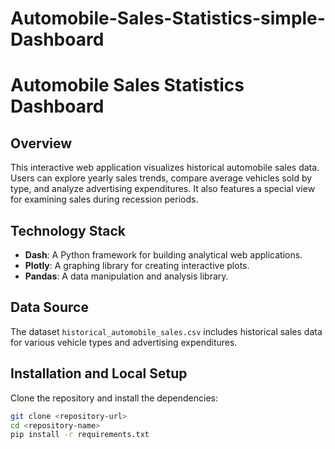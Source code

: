 # Automobile-Sales-Statistics-simple-Dashboard
# Automobile Sales Statistics Dashboard

## Overview
This interactive web application visualizes historical automobile sales data. Users can explore yearly sales trends, compare average vehicles sold by type, and analyze advertising expenditures. It also features a special view for examining sales during recession periods.

## Technology Stack
- **Dash**: A Python framework for building analytical web applications.
- **Plotly**: A graphing library for creating interactive plots.
- **Pandas**: A data manipulation and analysis library.

## Data Source
The dataset `historical_automobile_sales.csv` includes historical sales data for various vehicle types and advertising expenditures.

## Installation and Local Setup
Clone the repository and install the dependencies:
```bash
git clone <repository-url>
cd <repository-name>
pip install -r requirements.txt
